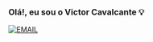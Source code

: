 ### Olá!, eu sou o Victor Cavalcante 💡

[![EMAIL](https://img.shields.io/badge/Gmail-D14836?style=for-the-badge&logo=gmail&logoColor=white)](victorrocha0223@gmail.com)
